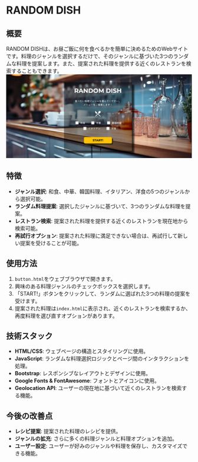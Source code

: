 # RANDOM DISH

## 概要
RANDOM DISHは、お昼ご飯に何を食べるかを簡単に決めるためのWebサイトです。料理のジャンルを選択するだけで、そのジャンルに基づいた3つのランダムな料理を提案します。また、提案された料理を提供する近くのレストランを検索することもできます。
![RANDOM DISH トップページ](images/RandomDish_toppage.png)

## 特徴
- **ジャンル選択**: 和食、中華、韓国料理、イタリアン、洋食の5つのジャンルから選択可能。
- **ランダム料理提案**: 選択したジャンルに基づいて、3つのランダムな料理を提案。
- **レストラン検索**: 提案された料理を提供する近くのレストランを現在地から検索可能。
- **再試行オプション**: 提案された料理に満足できない場合は、再試行して新しい提案を受けることが可能。

## 使用方法
1. `button.html`をウェブブラウザで開きます。
2. 興味のある料理ジャンルのチェックボックスを選択します。
3. 「START!」ボタンをクリックして、ランダムに選ばれた3つの料理の提案を受けます。
4. 提案された料理は`index.html`に表示され、近くのレストランを検索するか、再度料理を選び直すオプションがあります。

## 技術スタック
- **HTML/CSS**: ウェブページの構造とスタイリングに使用。
- **JavaScript**: ランダムな料理選択ロジックとページ間のインタラクションを処理。
- **Bootstrap**: レスポンシブなレイアウトとデザインに使用。
- **Google Fonts & FontAwesome**: フォントとアイコンに使用。
- **Geolocation API**: ユーザーの現在地に基づいて近くのレストランを検索する機能。

## 今後の改善点
- **レシピ提案**: 提案された料理のレシピを提供。
- **ジャンルの拡充**: さらに多くの料理ジャンルと料理オプションを追加。
- **ユーザー設定**: ユーザーが好みのジャンルや料理を保存し、カスタマイズできる機能。

